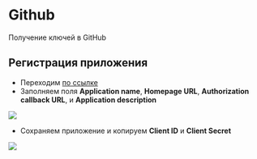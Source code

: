# Github

Получение ключей в GitHub

## Регистрация приложения

* Переходим [по ссылке][1]
* Заполняем поля **Application name**, **Homepage URL**, **Authorization callback URL**, и **Application description**

[![](https://file.modx.pro/files/9/c/f/9cf2040514cfe441cf85fe4e0edfa3cbs.jpg)](https://file.modx.pro/files/9/c/f/9cf2040514cfe441cf85fe4e0edfa3cb.png)

* Сохраняем приложение и копируем **Client ID** и **Client Secret**

[![](https://file.modx.pro/files/3/a/6/3a6403652065e36ea44516e394cd3c28s.jpg)](https://file.modx.pro/files/3/a/6/3a6403652065e36ea44516e394cd3c28.png)

[1]: https://github.com/settings/applications/new
